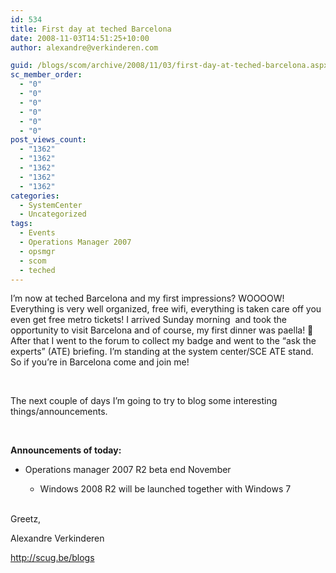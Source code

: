 ```yaml
---
id: 534
title: First day at teched Barcelona
date: 2008-11-03T14:51:25+10:00
author: alexandre@verkinderen.com

guid: /blogs/scom/archive/2008/11/03/first-day-at-teched-barcelona.aspx
sc_member_order:
  - "0"
  - "0"
  - "0"
  - "0"
  - "0"
  - "0"
post_views_count:
  - "1362"
  - "1362"
  - "1362"
  - "1362"
  - "1362"
categories:
  - SystemCenter
  - Uncategorized
tags:
  - Events
  - Operations Manager 2007
  - opsmgr
  - scom
  - teched
---
```

I&#8217;m now at teched Barcelona and my first impressions? WOOOOW! Everything is very well organized, free wifi, everything is taken care off you even get free metro tickets! I arrived Sunday morning&nbsp; and took the opportunity to visit Barcelona and of course, my first dinner was paella! 🙂 After that I went to the forum to collect my badge and went to the &#8220;ask the experts&#8221; (ATE) briefing. I&#8217;m standing at the system center/SCE ATE stand. So if you&#8217;re in Barcelona come and join me!

&nbsp;

The next couple of days I&#8217;m going to try to blog some interesting things/announcements. 

&nbsp;

**Announcements of today:**

  * Operations manager 2007 R2 beta end November 
      * Windows 2008 R2 will be launched together with Windows 7</ul> 
    &nbsp;
    
    Greetz,
    
    Alexandre Verkinderen
    
    <http://scug.be/blogs>
